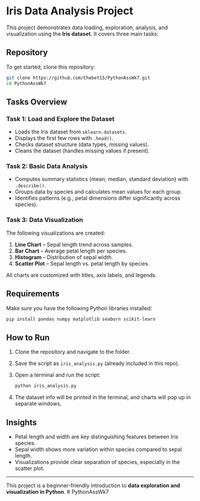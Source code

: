 # Iris Data Analysis Project

This project demonstrates data loading, exploration, analysis, and visualization using the **Iris dataset**. It covers three main tasks:

## Repository

To get started, clone this repository:

```bash
git clone https://github.com/Chebet15/PythonAssWk7.git
cd PythonAssWk7
```

## Tasks Overview

### Task 1: Load and Explore the Dataset

* Loads the Iris dataset from `sklearn.datasets`.
* Displays the first few rows with `.head()`.
* Checks dataset structure (data types, missing values).
* Cleans the dataset (handles missing values if present).

### Task 2: Basic Data Analysis

* Computes summary statistics (mean, median, standard deviation) with `.describe()`.
* Groups data by species and calculates mean values for each group.
* Identifies patterns (e.g., petal dimensions differ significantly across species).

### Task 3: Data Visualization

The following visualizations are created:

1. **Line Chart** – Sepal length trend across samples.
2. **Bar Chart** – Average petal length per species.
3. **Histogram** – Distribution of sepal width.
4. **Scatter Plot** – Sepal length vs. petal length by species.

All charts are customized with titles, axis labels, and legends.

## Requirements

Make sure you have the following Python libraries installed:

```bash
pip install pandas numpy matplotlib seaborn scikit-learn
```

## How to Run

1. Clone the repository and navigate to the folder.
2. Save the script as `iris_analysis.py` (already included in this repo).
3. Open a terminal and run the script:

   ```bash
   python iris_analysis.py
   ```
4. The dataset info will be printed in the terminal, and charts will pop up in separate windows.

## Insights

* Petal length and width are key distinguishing features between Iris species.
* Sepal width shows more variation within species compared to sepal length.
* Visualizations provide clear separation of species, especially in the scatter plot.

---

This project is a beginner-friendly introduction to **data exploration and visualization in Python**.
#   P y t h o n A s s W k 7  
 